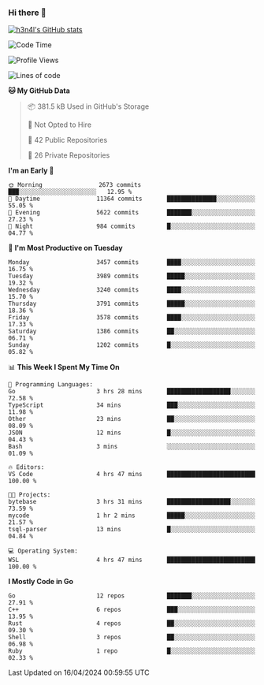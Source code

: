 ### Hi there 👋

[![h3n4l's GitHub stats](https://github-readme-stats.vercel.app/api?username=h3n4l&count_private=true&show_icons=true&theme=radical)](https://github.com/h3n4l/github-readme-stats)

<!--START_SECTION:waka-->
![Code Time](http://img.shields.io/badge/Code%20Time-1%2C861%20hrs%2041%20mins-blue)

![Profile Views](http://img.shields.io/badge/Profile%20Views-0-blue)

![Lines of code](https://img.shields.io/badge/From%20Hello%20World%20I%27ve%20Written-6.6%20million%20lines%20of%20code-blue)

**🐱 My GitHub Data** 

> 📦 381.5 kB Used in GitHub's Storage 
 > 
> 🚫 Not Opted to Hire
 > 
> 📜 42 Public Repositories 
 > 
> 🔑 26 Private Repositories 
 > 
**I'm an Early 🐤** 

```text
🌞 Morning                2673 commits        ███░░░░░░░░░░░░░░░░░░░░░░   12.95 % 
🌆 Daytime                11364 commits       ██████████████░░░░░░░░░░░   55.05 % 
🌃 Evening                5622 commits        ███████░░░░░░░░░░░░░░░░░░   27.23 % 
🌙 Night                  984 commits         █░░░░░░░░░░░░░░░░░░░░░░░░   04.77 % 
```
📅 **I'm Most Productive on Tuesday** 

```text
Monday                   3457 commits        ████░░░░░░░░░░░░░░░░░░░░░   16.75 % 
Tuesday                  3989 commits        █████░░░░░░░░░░░░░░░░░░░░   19.32 % 
Wednesday                3240 commits        ████░░░░░░░░░░░░░░░░░░░░░   15.70 % 
Thursday                 3791 commits        █████░░░░░░░░░░░░░░░░░░░░   18.36 % 
Friday                   3578 commits        ████░░░░░░░░░░░░░░░░░░░░░   17.33 % 
Saturday                 1386 commits        ██░░░░░░░░░░░░░░░░░░░░░░░   06.71 % 
Sunday                   1202 commits        █░░░░░░░░░░░░░░░░░░░░░░░░   05.82 % 
```


📊 **This Week I Spent My Time On** 

```text
💬 Programming Languages: 
Go                       3 hrs 28 mins       ██████████████████░░░░░░░   72.58 % 
TypeScript               34 mins             ███░░░░░░░░░░░░░░░░░░░░░░   11.98 % 
Other                    23 mins             ██░░░░░░░░░░░░░░░░░░░░░░░   08.09 % 
JSON                     12 mins             █░░░░░░░░░░░░░░░░░░░░░░░░   04.43 % 
Bash                     3 mins              ░░░░░░░░░░░░░░░░░░░░░░░░░   01.09 % 

🔥 Editors: 
VS Code                  4 hrs 47 mins       █████████████████████████   100.00 % 

🐱‍💻 Projects: 
bytebase                 3 hrs 31 mins       ██████████████████░░░░░░░   73.59 % 
mycode                   1 hr 2 mins         █████░░░░░░░░░░░░░░░░░░░░   21.57 % 
tsql-parser              13 mins             █░░░░░░░░░░░░░░░░░░░░░░░░   04.84 % 

💻 Operating System: 
WSL                      4 hrs 47 mins       █████████████████████████   100.00 % 
```

**I Mostly Code in Go** 

```text
Go                       12 repos            ███████░░░░░░░░░░░░░░░░░░   27.91 % 
C++                      6 repos             ███░░░░░░░░░░░░░░░░░░░░░░   13.95 % 
Rust                     4 repos             ██░░░░░░░░░░░░░░░░░░░░░░░   09.30 % 
Shell                    3 repos             ██░░░░░░░░░░░░░░░░░░░░░░░   06.98 % 
Ruby                     1 repo              █░░░░░░░░░░░░░░░░░░░░░░░░   02.33 % 
```




 Last Updated on 16/04/2024 00:59:55 UTC
<!--END_SECTION:waka-->

